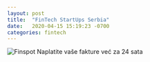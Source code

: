 ```yaml
---
layout: post
title:  "FinTech StartUps Serbia"
date:   2020-04-15 15:19:23 -0700
categories: fintech
---
```


![Finspot](https://www.finspot.rs/)
Naplatite vaše fakture već za 24 sata